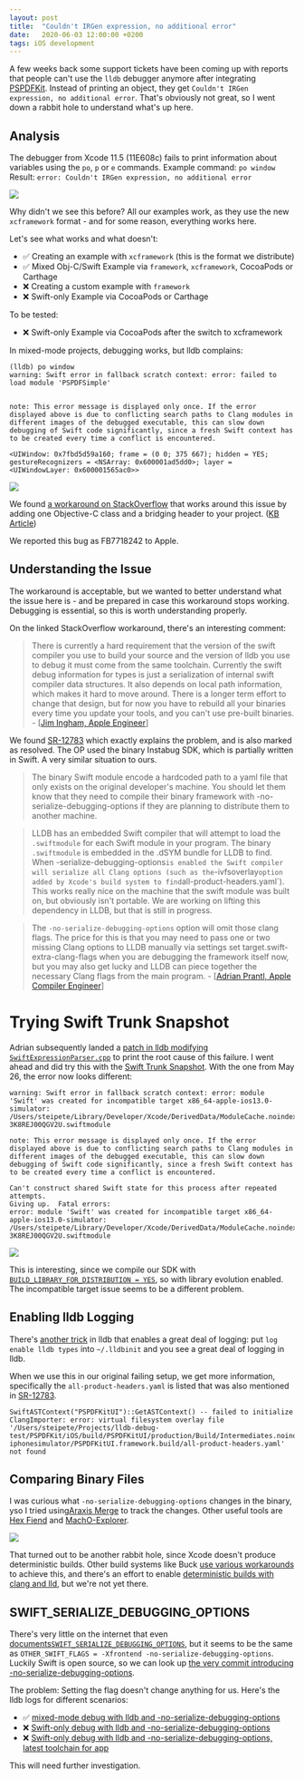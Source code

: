```yaml
---
layout: post
title:  "Couldn't IRGen expression, no additional error"
date:   2020-06-03 12:00:00 +0200
tags: iOS development
---
```


A few weeks back some support tickets have been coming up with reports that people can't use the `lldb` debugger anymore after integrating [PSPDFKit](http://pspdfkit.com/). Instead of printing an object, they get `Couldn't IRGen expression, no additional error`. That's obviously not great, so I went down a rabbit hole to understand what's up here. 

## Analysis

The debugger from Xcode 11.5 (11E608c) fails to print information about variables using the `po`, `p` or `e` commands. 
Example command: `po window`
Result: `error: Couldn't IRGen expression, no additional error`

![](/assets/img/2020/lldb-debugging/xcode-lldb.png)

Why didn't we see this before? All our examples work, as they use the new `xcframework` format - and for some reason, everything works here.

Let's see what works and what doesn't:

- ✅ Creating an example with `xcframework` (this is the format we distribute)
- ✅ Mixed Obj-C/Swift Example via `framework`, `xcframework`, CocoaPods or Carthage
- ❌ Creating a custom example with `framework`
- ❌ Swift-only Example via CocoaPods or Carthage

To be tested:
- ❌ Swift-only Example via CocoaPods after the switch to xcframework

In mixed-mode projects, debugging works, but lldb complains:

```
(lldb) po window
warning: Swift error in fallback scratch context: error: failed to load module 'PSPDFSimple'


note: This error message is displayed only once. If the error displayed above is due to conflicting search paths to Clang modules in different images of the debugged executable, this can slow down debugging of Swift code significantly, since a fresh Swift context has to be created every time a conflict is encountered.

<UIWindow: 0x7fbd5d59a160; frame = (0 0; 375 667); hidden = YES; gestureRecognizers = <NSArray: 0x600001ad5dd0>; layer = <UIWindowLayer: 0x600001565ac0>>
```

![](/assets/img/2020/lldb-debugging/xcode-lldb-mixed.png)

We found [a workaround on StackOverflow](https://stackoverflow.com/questions/54776459/whats-the-solution-for-error-couldnt-irgen-expression-no-additional-error/61824142#61824142) that works around this issue by adding one Objective-C class and a bridging header to your project. ([KB Article](https://pspdfkit.com/guides/ios/current/knowledge-base/debugging-issues/))

We reported this bug as FB7718242 to Apple.

## Understanding the Issue

The workaround is acceptable, but we wanted to better understand what the issue here is - and be prepared in case this workaround stops working. Debugging is essential, so this is worth understanding properly.

On the linked StackOverflow workaround, there's an interesting comment:

>There is currently a hard requirement that the version of the swift compiler you use to build your source and the version of lldb you use to debug it must come from the same toolchain. Currently the swift debug information for types is just a serialization of internal swift compiler data structures. It also depends on local path information, which makes it hard to move around. There is a longer term effort to change that design, but for now you have to rebuild all your binaries every time you update your tools, and you can't use pre-built binaries. - [[Jim Ingham, Apple Engineer](https://stackoverflow.com/questions/54776459/whats-the-solution-for-error-couldnt-irgen-expression-no-additional-error/61824142#61824142)]

We found [SR-12783](https://bugs.swift.org/browse/SR-12783) which exactly explains the problem, and is also marked as resolved. The OP used the binary Instabug SDK, which is partially written in Swift. A very similar situation to ours.

> The binary Swift module encode a hardcoded path to a yaml file that only exists on the original developer's machine. You should let them know that they need to compile their binary framework with -no-serialize-debugging-options if they are planning to distribute them to another machine.

> LLDB has an embedded Swift compiler that will attempt to load the `.swiftmodule` for each Swift module in your program. The binary `.swiftmodule` is embedded in the .dSYM bundle for LLDB to find. When -serialize-debugging-options` is enabled the Swift compiler will serialize all Clang options (such as the `-ivfsoverlay` option added by Xcode's build system to find `all-product-headers.yaml`). This works really nice on the machine that the swift module was built on, but obviously isn't portable. We are working on lifting this dependency in LLDB, but that is still in progress.

> The `-no-serialize-debugging-options` option will omit those clang flags. The price for this is that you may need to pass one or two missing Clang options to LLDB manually via settings set target.swift-extra-clang-flags when you are debugging the framework itself now, but you may also get lucky and LLDB can piece together the necessary Clang flags from the main program. - [[Adrian Prantl, Apple Compiler Engineer](https://bugs.swift.org/browse/SR-12783?focusedCommentId=56548&page=com.atlassian.jira.plugin.system.issuetabpanels%3Acomment-tabpanel#comment-56548)]

# Trying Swift Trunk Snapshot

Adrian subsequently landed a [patch in lldb modifying `SwiftExpressionParser.cpp`](https://github.com/apple/llvm-project/pull/1220) to print the root cause of this failure. I went ahead and did try this with the [Swift Trunk Snapshot](https://swift.org/download/#snapshots). With the one from May 26, the error now looks different:

```
warning: Swift error in fallback scratch context: error: module 'Swift' was created for incompatible target x86_64-apple-ios13.0-simulator: /Users/steipete/Library/Developer/Xcode/DerivedData/ModuleCache.noindex/Swift-3K8REJ00QGV2U.swiftmodule

note: This error message is displayed only once. If the error displayed above is due to conflicting search paths to Clang modules in different images of the debugged executable, this can slow down debugging of Swift code significantly, since a fresh Swift context has to be created every time a conflict is encountered.

Can't construct shared Swift state for this process after repeated attempts.
Giving up.  Fatal errors:
error: module 'Swift' was created for incompatible target x86_64-apple-ios13.0-simulator: /Users/steipete/Library/Developer/Xcode/DerivedData/ModuleCache.noindex/Swift-3K8REJ00QGV2U.swiftmodule
```

![](/assets/img/2020/lldb-debugging/xcode-lldb-newtoolchain.png)

This is interesting, since we compile our SDK with [`BUILD_LIBRARY_FOR_DISTRIBUTION = YES`](https://swift.org/blog/library-evolution/), so with library evolution enabled. The incompatible target issue seems to be a different problem.

## Enabling lldb Logging 

There's [another trick](https://forums.swift.org/t/swiftpm-and-lldb/26966) in lldb that enables a great deal of logging: put `log enable lldb types` into `~/.lldbinit` and you see a great deal of logging in lldb.

When we use this in our original failing setup, we get more information, specifically the `all-product-headers.yaml` is listed that was also mentioned in [SR-12783](https://bugs.swift.org/browse/SR-12783).

```
SwiftASTContext("PSPDFKitUI")::GetASTContext() -- failed to initialize ClangImporter: error: virtual filesystem overlay file '/Users/steipete/Projects/lldb-debug-test/PSPDFKit/iOS/build/PSPDFKitUI/production/Build/Intermediates.noindex/ArchiveIntermediates/PSPDFKitUI.framework/IntermediateBuildFilesPath/PSPDFKitUI.build/Release-iphonesimulator/PSPDFKitUI.framework.build/all-product-headers.yaml' not found
```

## Comparing Binary Files

I was curious what `-no-serialize-debugging-options` changes in the binary, yso I tried using[Araxis Merge](https://www.araxis.com/merge/documentation-os-x/comparing-binary-files.en) to track the changes. Other useful tools are [Hex Fiend](https://ridiculousfish.com/hexfiend/) and [MachO-Explorer](https://github.com/DeVaukz/MachO-Explorer).

![](/assets/img/2020/lldb-debugging/araxis-merge.png)

That turned out to be another rabbit hole, since Xcode doesn't produce deterministic builds. Other build systems like Buck [use various workarounds](https://milen.me/writings/apple-linker-ld64-deterministic-builds-oso-prefix/) to achieve this, and there's an effort to enable [deterministic builds with clang and lld](http://blog.llvm.org/2019/11/deterministic-builds-with-clang-and-lld.html), but we're not yet there. 

## SWIFT_SERIALIZE_DEBUGGING_OPTIONS

There's very little on the internet that even [documents](https://github.com/apple/swift-package-manager/pull/2713)[`SWIFT_SERIALIZE_DEBUGGING_OPTIONS`](https://twitter.com/evandcoleman/status/1266414571180429312), but it seems to be the same as `OTHER_SWIFT_FLAGS = -Xfrontend -no-serialize-debugging-options`. Luckily Swift is open source, so we can look up [the very commit introducing -no-serialize-debugging-options](https://github.com/apple/swift/commit/8ee17a4d0d0bba46a0b3b6e200c95d40a548a02e).

The problem: Setting the flag doesn't change anything for us. Here's the lldb logs for different scenarios:

- ✅ [mixed-mode debug with lldb and -no-serialize-debugging-options](https://gist.github.com/steipete/fb86213fbc7407d6c217277ee2be7ac1)
- ❌ [Swift-only debug with lldb and -no-serialize-debugging-options](https://gist.github.com/steipete/9eaaa17f552aef875e139a6e2fb9503f)
- ❌ [Swift-only debug with lldb and -no-serialize-debugging-options, latest toolchain for app](https://gist.github.com/steipete/9eaaa17f552aef875e139a6e2fb9503f)

This will need further investigation.